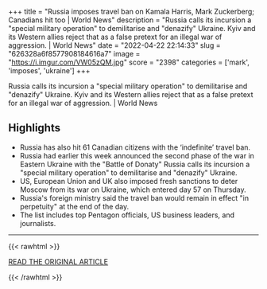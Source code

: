 +++
title = "Russia imposes travel ban on Kamala Harris, Mark Zuckerberg; Canadians hit too | World News"
description = "Russia calls its incursion a \"special military operation\" to demilitarise and \"denazify\" Ukraine. Kyiv and its Western allies reject that as a false pretext for an illegal war of aggression. | World News"
date = "2022-04-22 22:14:33"
slug = "626328a6f8577908184616a7"
image = "https://i.imgur.com/VW05zQM.jpg"
score = "2398"
categories = ['mark', 'imposes', 'ukraine']
+++

Russia calls its incursion a \"special military operation\" to demilitarise and \"denazify\" Ukraine. Kyiv and its Western allies reject that as a false pretext for an illegal war of aggression. | World News

## Highlights

- Russia has also hit 61 Canadian citizens with the ‘indefinite’ travel ban.
- Russia had earlier this week announced the second phase of the war in Eastern Ukraine with the "Battle of Donaty" Russia calls its incursion a "special military operation" to demilitarise and "denazify" Ukraine.
- US, European Union and UK also imposed fresh sanctions to deter Moscow from its war on Ukraine, which entered day 57 on Thursday.
- Russia's foreign ministry said the travel ban would remain in effect "in perpetuity" at the end of the day.
- The list includes top Pentagon officials, US business leaders, and journalists.

---

{{< rawhtml >}}
  <p class="article-category">
    <a target="_blank" href="https://www.hindustantimes.com/world-news/russia-imposes-travel-ban-on-kamala-harris-mark-zuckerberg-canadians-hit-too-101650555104740.html">READ THE ORIGINAL ARTICLE</a>
  </p>
{{< /rawhtml >}}
